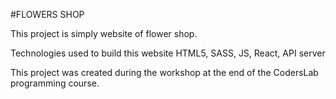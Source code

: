 #FLOWERS SHOP

This project is simply website of flower shop.

Technologies used to build this website
HTML5, SASS, JS, React, API server

This project was created during the workshop at the end of the CodersLab programming course.
